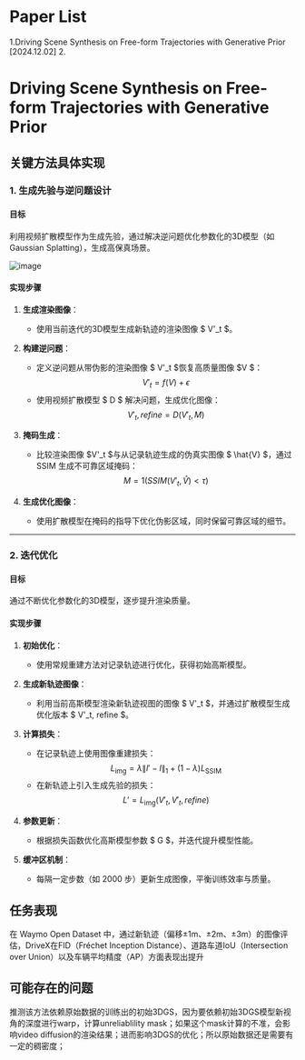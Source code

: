 # Paper List

1.Driving Scene Synthesis on Free-form Trajectories with Generative Prior [2024.12.02]
2.

# Driving Scene Synthesis on Free-form Trajectories with Generative Prior

## 关键方法具体实现

### 1. 生成先验与逆问题设计

#### 目标
利用视频扩散模型作为生成先验，通过解决逆问题优化参数化的3D模型（如 Gaussian Splatting），生成高保真场景。

![image](https://github.com/user-attachments/assets/a64e8f80-678f-4d00-bb81-2f4a8a3d0c00)

#### 实现步骤
1. **生成渲染图像**：
   - 使用当前迭代的3D模型生成新轨迹的渲染图像 $ V'_t $。

2. **构建逆问题**：
   - 定义逆问题从带伪影的渲染图像 $ V'_t $恢复高质量图像 $V $：
     $$
     V'_t = f(V) + \epsilon
     $$
   - 使用视频扩散模型 $ D $ 解决问题，生成优化图像：
     $$
     V'_t, refine = D(V'_t, M)
     $$

3. **掩码生成**：
   - 比较渲染图像 $V'_t $与从记录轨迹生成的伪真实图像 $ \hat{V} $，通过 SSIM 生成不可靠区域掩码：
     $$
     M = 1(SSIM(V'_t, \hat{V}) < \tau)
     $$

4. **生成优化图像**：
   - 使用扩散模型在掩码的指导下优化伪影区域，同时保留可靠区域的细节。

---

### 2. 迭代优化

#### 目标
通过不断优化参数化的3D模型，逐步提升渲染质量。

#### 实现步骤
1. **初始优化**：
   - 使用常规重建方法对记录轨迹进行优化，获得初始高斯模型。

2. **生成新轨迹图像**：
   - 利用当前高斯模型渲染新轨迹视图的图像 $ V'_t $，并通过扩散模型生成优化版本 $ V'_t, refine $。

3. **计算损失**：
   - 在记录轨迹上使用图像重建损失：
     $$
     L_{\text{img}} = \lambda \|I' - I\|_1 + (1 - \lambda)L_{\text{SSIM}}
     $$
   - 在新轨迹上引入生成先验的损失：
     $$
     L' = L_{\text{img}}(V'_t, V'_t, refine)
     $$

4. **参数更新**：
   - 根据损失函数优化高斯模型参数 $ G $，并迭代提升模型性能。

5. **缓冲区机制**：
   - 每隔一定步数（如 2000 步）更新生成图像，平衡训练效率与质量。

## 任务表现
在 Waymo Open Dataset 中，通过新轨迹（偏移±1m、±2m、±3m）的图像评估，DriveX在FID（Fréchet Inception Distance）、道路车道IoU（Intersection over Union）以及车辆平均精度（AP）方面表现出提升

## 可能存在的问题
推测该方法依赖原始数据的训练出的初始3DGS，因为要依赖初始3DGS模型新视角的深度进行warp，计算unreliablility mask；如果这个mask计算的不准，会影响video diffusion的渲染结果；进而影响3DGS的优化；所以原始数据还是需要有一定的稠密度；